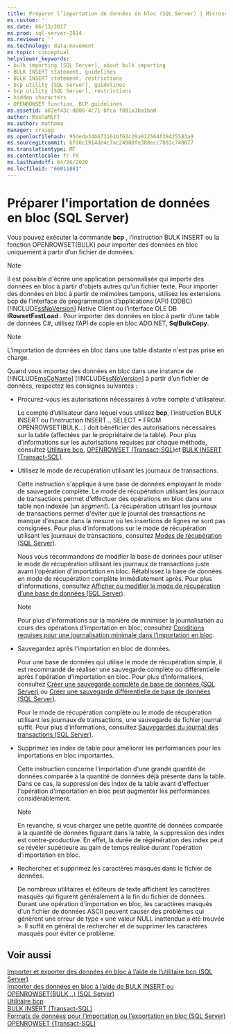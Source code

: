 ```yaml
---
title: Préparer l’importation de données en bloc (SQL Server) | Microsoft Docs
ms.custom: ''
ms.date: 06/13/2017
ms.prod: sql-server-2014
ms.reviewer: ''
ms.technology: data-movement
ms.topic: conceptual
helpviewer_keywords:
- bulk importing [SQL Server], about bulk importing
- BULK INSERT statement, guidelines
- BULK INSERT statement, restrictions
- bcp utility [SQL Server], guidelines
- bcp utility [SQL Server], restrictions
- hidden characters
- OPENROWSET function, BCP guidelines
ms.assetid: a82ef43c-d006-4c71-bfca-f001a3ba1ba0
author: MashaMSFT
ms.author: mathoma
manager: craigg
ms.openlocfilehash: 95deda34b673161bf63c29a912564f39425583a9
ms.sourcegitcommit: 6fd8c1914de4c7ac24900fe388ecc7883c740077
ms.translationtype: MT
ms.contentlocale: fr-FR
ms.lasthandoff: 04/26/2020
ms.locfileid: "66011861"
---
```

# <a name="prepare-to-bulk-import-data-sql-server"></a>Préparer l'importation de données en bloc (SQL Server)
  Vous pouvez exécuter la commande **bcp** , l’instruction BULK INSERT ou la fonction OPENROWSET(BULK) pour importer des données en bloc uniquement à partir d’un fichier de données.  
  
> [!NOTE]  
>  Il est possible d'écrire une application personnalisée qui importe des données en bloc à partir d'objets autres qu'un fichier texte. Pour importer des données en bloc à partir de mémoires tampons, utilisez les extensions bcp de l’interface de programmation d’applications (API) (ODBC) [!INCLUDE[ssNoVersion](../../includes/ssnoversion-md.md)] Native Client ou l’interface OLE DB **IRowsetFastLoad** .  Pour importer des données en bloc à partir d’une table de données C#, utilisez l’API de copie en bloc ADO.NET, **SqlBulkCopy**.  
  
> [!NOTE]  
>  L'importation de données en bloc dans une table distante n'est pas prise en charge.  
  
 Quand vous importez des données en bloc dans une instance de [!INCLUDE[msCoName](../../includes/msconame-md.md)] [!INCLUDE[ssNoVersion](../../includes/ssnoversion-md.md)] à partir d’un fichier de données, respectez les consignes suivantes :  
  
-   Procurez-vous les autorisations nécessaires à votre compte d'utilisateur.  
  
     Le compte d’utilisateur dans lequel vous utilisez **bcp**, l’instruction BULK INSERT ou l’instruction INSERT... SELECT * FROM OPENROWSET(BULK...) doit bénéficier des autorisations nécessaires sur la table (affectées par le propriétaire de la table). Pour plus d’informations sur les autorisations requises par chaque méthode, consultez [Utilitaire bcp](../../tools/bcp-utility.md), [OPENROWSET &#40;Transact-SQL&#41;](/sql/t-sql/functions/openrowset-transact-sql)et [BULK INSERT &#40;Transact-SQL&#41;](/sql/t-sql/statements/bulk-insert-transact-sql).  
  
-   Utilisez le mode de récupération utilisant les journaux de transactions.  
  
     Cette instruction s'applique à une base de données employant le mode de sauvegarde complète. Le mode de récupération utilisant les journaux de transactions permet d’effectuer des opérations en bloc dans une table non indexée (un *segment*). La récupération utilisant les journaux de transactions permet d'éviter que le journal des transactions ne manque d'espace dans la mesure où les insertions de lignes ne sont pas consignées. Pour plus d’informations sur le mode de récupération utilisant les journaux de transactions, consultez [Modes de récupération &#40;SQL Server&#41;](../backup-restore/recovery-models-sql-server.md).  
  
     Nous vous recommandons de modifier la base de données pour utiliser le mode de récupération utilisant les journaux de transactions juste avant l'opération d'importation en bloc. Rétablissez la base de données en mode de récupération complète immédiatement après. Pour plus d’informations, consultez [Afficher ou modifier le mode de récupération d’une base de données &#40;SQL Server&#41;](../backup-restore/view-or-change-the-recovery-model-of-a-database-sql-server.md).  
  
    > [!NOTE]  
    >  Pour plus d’informations sur la manière de minimiser la journalisation au cours des opérations d’importation en bloc, consultez [Conditions requises pour une journalisation minimale dans l’importation en bloc](prerequisites-for-minimal-logging-in-bulk-import.md).  
  
-   Sauvegardez après l'importation en bloc de données.  
  
     Pour une base de données qui utilise le mode de récupération simple, il est recommandé de réaliser une sauvegarde complète ou différentielle après l'opération d'importation en bloc. Pour plus d’informations, consultez [Créer une sauvegarde complète de base de données &#40;SQL Server&#41;](../backup-restore/create-a-full-database-backup-sql-server.md) ou [Créer une sauvegarde différentielle de base de données &#40;SQL Server&#41;](../backup-restore/create-a-differential-database-backup-sql-server.md).  
  
     Pour le mode de récupération complète ou le mode de récupération utilisant les journaux de transactions, une sauvegarde de fichier journal suffit. Pour plus d’informations, consultez [Sauvegardes du journal des transactions &#40;SQL Server&#41;](../backup-restore/transaction-log-backups-sql-server.md).  
  
-   Supprimez les index de table pour améliorer les performances pour les importations en bloc importantes.  
  
     Cette instruction concerne l'importation d'une grande quantité de données comparée à la quantité de données déjà présente dans la table. Dans ce cas, la suppression des index de la table avant d'effectuer l'opération d'importation en bloc peut augmenter les performances considérablement.  
  
    > [!NOTE]  
    >  En revanche, si vous chargez une petite quantité de données comparée à la quantité de données figurant dans la table, la suppression des index est contre-productive. En effet, la durée de régénération des index peut se révéler supérieure au gain de temps réalisé durant l'opération d'importation en bloc.  
  
-   Recherchez et supprimez les caractères masqués dans le fichier de données.  
  
     De nombreux utilitaires et éditeurs de texte affichent les caractères masqués qui figurent généralement à la fin du fichier de données. Durant une opération d'importation en bloc, les caractères masqués d'un fichier de données ASCII peuvent causer des problèmes qui génèrent une erreur de type « une valeur NULL inattendue a été trouvée ». Il suffit en général de rechercher et de supprimer les caractères masqués pour éviter ce problème.  
  
## <a name="see-also"></a>Voir aussi  
 [Importer et exporter des données en bloc à l’aide de l’utilitaire bcp &#40;SQL Server&#41;](import-and-export-bulk-data-by-using-the-bcp-utility-sql-server.md)   
 [Importer des données en bloc à l’aide de BULK INSERT ou OPENROWSET&#40;BULK...&#41; &#40;SQL Server&#41;](import-bulk-data-by-using-bulk-insert-or-openrowset-bulk-sql-server.md)   
 [Utilitaire bcp](../../tools/bcp-utility.md)   
 [BULK INSERT &#40;Transact-SQL&#41;](/sql/t-sql/statements/bulk-insert-transact-sql)   
 [Formats de données pour l’importation ou l’exportation en bloc &#40;SQL Server&#41;](data-formats-for-bulk-import-or-bulk-export-sql-server.md)   
 [OPENROWSET &#40;Transact-SQL&#41;](/sql/t-sql/functions/openrowset-transact-sql)  
  
  
